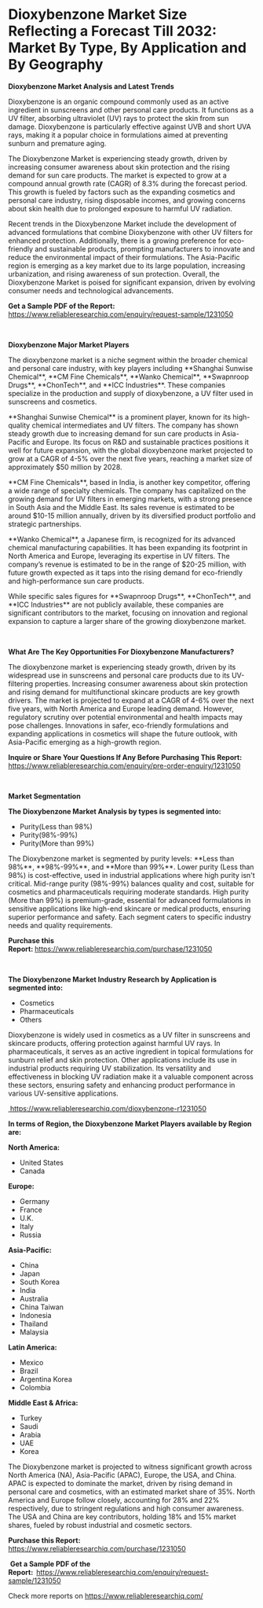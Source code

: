 <p><h1>Dioxybenzone Market Size Reflecting a Forecast Till 2032: Market By Type, By Application and By Geography</h1></p><p><strong>Dioxybenzone Market Analysis and Latest Trends</strong></p>
<p><p>Dioxybenzone is an organic compound commonly used as an active ingredient in sunscreens and other personal care products. It functions as a UV filter, absorbing ultraviolet (UV) rays to protect the skin from sun damage. Dioxybenzone is particularly effective against UVB and short UVA rays, making it a popular choice in formulations aimed at preventing sunburn and premature aging.</p><p>The Dioxybenzone Market is experiencing steady growth, driven by increasing consumer awareness about skin protection and the rising demand for sun care products. The market is expected to grow at a compound annual growth rate (CAGR) of 8.3% during the forecast period. This growth is fueled by factors such as the expanding cosmetics and personal care industry, rising disposable incomes, and growing concerns about skin health due to prolonged exposure to harmful UV radiation.</p><p>Recent trends in the Dioxybenzone Market include the development of advanced formulations that combine Dioxybenzone with other UV filters for enhanced protection. Additionally, there is a growing preference for eco-friendly and sustainable products, prompting manufacturers to innovate and reduce the environmental impact of their formulations. The Asia-Pacific region is emerging as a key market due to its large population, increasing urbanization, and rising awareness of sun protection. Overall, the Dioxybenzone Market is poised for significant expansion, driven by evolving consumer needs and technological advancements.</p></p>
<p><strong>Get a Sample PDF of the Report:&nbsp;</strong> <a href="https://www.reliableresearchiq.com/enquiry/request-sample/1231050?utm_campaign=1119&utm_medium=2&utm_source=Github&utm_content=ia&utm_term=26012025&utm_id=dioxybenzone">https://www.reliableresearchiq.com/enquiry/request-sample/1231050</a></p>
<p>&nbsp;</p>
<p><strong>Dioxybenzone Major Market Players</strong></p>
<p><p>The dioxybenzone market is a niche segment within the broader chemical and personal care industry, with key players including **Shanghai Sunwise Chemical**, **CM Fine Chemicals**, **Wanko Chemical**, **Swapnroop Drugs**, **ChonTech**, and **ICC Industries**. These companies specialize in the production and supply of dioxybenzone, a UV filter used in sunscreens and cosmetics.</p><p>**Shanghai Sunwise Chemical** is a prominent player, known for its high-quality chemical intermediates and UV filters. The company has shown steady growth due to increasing demand for sun care products in Asia-Pacific and Europe. Its focus on R&D and sustainable practices positions it well for future expansion, with the global dioxybenzone market projected to grow at a CAGR of 4-5% over the next five years, reaching a market size of approximately $50 million by 2028.</p><p>**CM Fine Chemicals**, based in India, is another key competitor, offering a wide range of specialty chemicals. The company has capitalized on the growing demand for UV filters in emerging markets, with a strong presence in South Asia and the Middle East. Its sales revenue is estimated to be around $10-15 million annually, driven by its diversified product portfolio and strategic partnerships.</p><p>**Wanko Chemical**, a Japanese firm, is recognized for its advanced chemical manufacturing capabilities. It has been expanding its footprint in North America and Europe, leveraging its expertise in UV filters. The company’s revenue is estimated to be in the range of $20-25 million, with future growth expected as it taps into the rising demand for eco-friendly and high-performance sun care products.</p><p>While specific sales figures for **Swapnroop Drugs**, **ChonTech**, and **ICC Industries** are not publicly available, these companies are significant contributors to the market, focusing on innovation and regional expansion to capture a larger share of the growing dioxybenzone market.</p></p>
<p>&nbsp;</p>
<p><strong>What Are The Key Opportunities For Dioxybenzone Manufacturers?</strong></p>
<p><p>The dioxybenzone market is experiencing steady growth, driven by its widespread use in sunscreens and personal care products due to its UV-filtering properties. Increasing consumer awareness about skin protection and rising demand for multifunctional skincare products are key growth drivers. The market is projected to expand at a CAGR of 4-6% over the next five years, with North America and Europe leading demand. However, regulatory scrutiny over potential environmental and health impacts may pose challenges. Innovations in safer, eco-friendly formulations and expanding applications in cosmetics will shape the future outlook, with Asia-Pacific emerging as a high-growth region.</p></p>
<p><strong>Inquire or Share Your Questions If Any Before Purchasing This Report:</strong> <a href="https://www.reliableresearchiq.com/enquiry/pre-order-enquiry/1231050?utm_campaign=1119&utm_medium=2&utm_source=Github&utm_content=ia&utm_term=26012025&utm_id=dioxybenzone">https://www.reliableresearchiq.com/enquiry/pre-order-enquiry/1231050</a></p>
<p>&nbsp;</p>
<p><strong>Market Segmentation</strong></p>
<p><strong>The Dioxybenzone Market Analysis by types is segmented into:</strong></p>
<p><ul><li>Purity(Less than 98%)</li><li>Purity(98%-99%)</li><li>Purity(More than 99%)</li></ul></p>
<p><p>The Dioxybenzone market is segmented by purity levels: **Less than 98%**, **98%-99%**, and **More than 99%**. Lower purity (Less than 98%) is cost-effective, used in industrial applications where high purity isn't critical. Mid-range purity (98%-99%) balances quality and cost, suitable for cosmetics and pharmaceuticals requiring moderate standards. High purity (More than 99%) is premium-grade, essential for advanced formulations in sensitive applications like high-end skincare or medical products, ensuring superior performance and safety. Each segment caters to specific industry needs and quality requirements.</p></p>
<p><strong>Purchase this Report:&nbsp;</strong><a href="https://www.reliableresearchiq.com/purchase/1231050?utm_campaign=1119&utm_medium=2&utm_source=Github&utm_content=ia&utm_term=26012025&utm_id=dioxybenzone">https://www.reliableresearchiq.com/purchase/1231050</a></p>
<p>&nbsp;</p>
<p><strong>The Dioxybenzone Market Industry Research by Application is segmented into:</strong></p>
<p><ul><li>Cosmetics</li><li>Pharmaceuticals</li><li>Others</li></ul></p>
<p><p>Dioxybenzone is widely used in cosmetics as a UV filter in sunscreens and skincare products, offering protection against harmful UV rays. In pharmaceuticals, it serves as an active ingredient in topical formulations for sunburn relief and skin protection. Other applications include its use in industrial products requiring UV stabilization. Its versatility and effectiveness in blocking UV radiation make it a valuable component across these sectors, ensuring safety and enhancing product performance in various UV-sensitive applications.</p></p>
<p><a href="https://www.reliableresearchiq.com/dioxybenzone-r1231050?utm_campaign=1119&utm_medium=2&utm_source=Github&utm_content=ia&utm_term=26012025&utm_id=dioxybenzone">&nbsp;https://www.reliableresearchiq.com/dioxybenzone-r1231050</a></p>
<p><strong>In terms of Region, the Dioxybenzone Market Players available by Region are:</strong></p>
<p>
    <p> <strong> North America: </strong>
        <ul>
            <li>United States</li>
            <li>Canada</li>
        </ul>
        </p> 
    <p> <strong> Europe: </strong>
        <ul>
            <li>Germany</li>
            <li>France</li>
            <li>U.K.</li>
            <li>Italy</li>
            <li>Russia</li>
        </ul>
        </p> 
    <p> <strong> Asia-Pacific: </strong>
        <ul>
            <li>China</li>
            <li>Japan</li>
            <li>South Korea</li>
            <li>India</li>
            <li>Australia</li>
            <li>China Taiwan</li>
            <li>Indonesia</li>
            <li>Thailand</li>
            <li>Malaysia</li>
        </ul>
        </p> 
    <p> <strong> Latin America: </strong>
        <ul>
            <li>Mexico</li>
            <li>Brazil</li>
            <li>Argentina Korea</li>
            <li>Colombia</li>
        </ul>
        </p> 
    <p> <strong> Middle East & Africa: </strong>
        <ul>
            <li>Turkey</li>
            <li>Saudi</li>
            <li>Arabia</li>
            <li>UAE</li>
            <li>Korea</li>
        </ul>
    </p>
    </p>
<p><p>The Dioxybenzone market is projected to witness significant growth across North America (NA), Asia-Pacific (APAC), Europe, the USA, and China. APAC is expected to dominate the market, driven by rising demand in personal care and cosmetics, with an estimated market share of 35%. North America and Europe follow closely, accounting for 28% and 22% respectively, due to stringent regulations and high consumer awareness. The USA and China are key contributors, holding 18% and 15% market shares, fueled by robust industrial and cosmetic sectors.</p></p>
<p><strong>Purchase this Report: </strong><a href="https://www.reliableresearchiq.com/purchase/1231050?utm_campaign=1119&utm_medium=2&utm_source=Github&utm_content=ia&utm_term=26012025&utm_id=dioxybenzone">https://www.reliableresearchiq.com/purchase/1231050</a></p>
<p>&nbsp;<strong>Get a Sample PDF of the Report:&nbsp;&nbsp;</strong><a href="https://www.reliableresearchiq.com/enquiry/request-sample/1231050?utm_campaign=1119&utm_medium=2&utm_source=Github&utm_content=ia&utm_term=26012025&utm_id=dioxybenzone">https://www.reliableresearchiq.com/enquiry/request-sample/1231050</a></p>
<p><strong></strong></p>
<p>Check more reports on <a href="https://www.reliableresearchiq.com/?utm_campaign=1119&utm_medium=2&utm_source=Github&utm_content=ia&utm_term=26012025&utm_id=dioxybenzone">https://www.reliableresearchiq.com/</a></p>